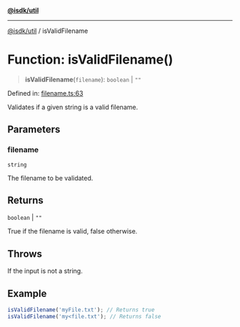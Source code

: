 [**@isdk/util**](../README.md)

***

[@isdk/util](../globals.md) / isValidFilename

# Function: isValidFilename()

> **isValidFilename**(`filename`): `boolean` \| `""`

Defined in: [filename.ts:63](https://github.com/isdk/util.js/blob/6db2d9183a0020b4684dd604078788d3db3480e8/src/filename.ts#L63)

Validates if a given string is a valid filename.

## Parameters

### filename

`string`

The filename to be validated.

## Returns

`boolean` \| `""`

True if the filename is valid, false otherwise.

## Throws

If the input is not a string.

## Example

```ts
isValidFilename('myFile.txt'); // Returns true
isValidFilename('my<file.txt'); // Returns false
```
